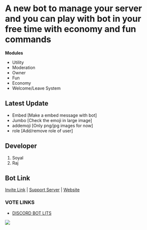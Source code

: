 # A new bot to manage your server and you can play with bot in your free time with economy and fun commands

**Modules**
- Utility
- Moderation
- Owner
- Fun
- Economy
- Welcome/Leave System

## Latest Update
- Embed [Make a embed message with bot]
- Jumbo [Check the emoji in large image]
- addemoji [Only png/jpg images for now]
- role [Add/remove role of user]

## Developer
1. Soyal
2. Raj

## Bot Link
[Invite Link](https://discordapp.com/oauth2/authorize?client_id=837186152900591627&scope=bot&permissions=2080374975)
| [Support Server](https://discord.gg/4NJ9vR6Nwy)
| [Website](https://zeck.soyalk9.repl.co)

### VOTE LINKS
- [DISCORD BOT LITS](https://discordbotlist.com/bots/zeck/upvote)


<a href="https://discordbotlist.com/bots/837186152900591627"><img src="https://discordbotlist.com/api/v1/bots/837186152900591627/widget"></a>
